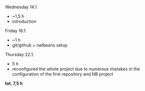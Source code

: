 
Wednesday 14.1. 
- ~1,5 h
- introduction


Friday 16.1.
- ~1 h 
- git/github + netbeans setup


Thursday 22.1. 
- 5 h 
- reconfigured the whole project due to numerous mistakes in the configuration of the first repository and NB project


**tot. 7,5 h**

